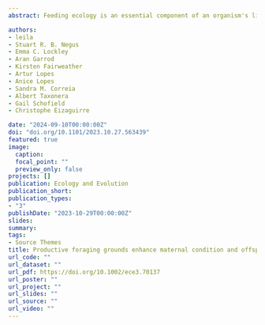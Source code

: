 ```yaml
---
abstract: Feeding ecology is an essential component of an organism's life, but foraging comes with risks and energetic costs. Species in which populations exhibit more than one feeding strategy, such as sea turtles, are good systems for investigating how feeding ecology impacts life-history traits, reproduction and carried over effects across generations. Here, we investigated how the feeding ecology of loggerhead sea turtles (<em>Caretta caretta</em>) nesting at the Cabo Verde archipelago correlates with reproductive outputs and offspring quality. We determined the feeding ecology of female turtles before and during the breeding season from stable isotope analysis of carbon and nitrogen and correlated isotopic ratio with female and offspring traits. We found that female turtles feeding at higher trophic positions produced larger clutches. We also found that females with higher δ13C values, typical of productive foraging areas, had greater fat reserves, were less likely to be infected by leech parasites and produced heavier offspring. The offspring of infected mothers with higher δ13C values performed best in crawling and self-righting trials than those of non-infected mothers with higher δ13C values. This study shows adult female loggerheads that exploit productive areas build capital reserves that impact their reproductive success and multiple proxies for offspring quality. Overall, our findings provide valuable insights into the complex interplay between feeding ecology and reproductive success, and reveal the transgenerational carry-over effects of both feeding ecology and health on offspring quality in sea turtles.

authors:
- leila
- Stuart R. B. Negus
- Emma C. Lockley
- Aran Garrod
- Kirsten Fairweather
- Artur Lopes
- Anice Lopes
- Sandra M. Correia
- Albert Taxonera
- Gail Schofield
- Christophe Eizaguirre

date: "2024-09-10T00:00:00Z"
doi: "doi.org/10.1101/2023.10.27.563439"
featured: true
image:
  caption: 
  focal_point: ""
  preview_only: false
projects: []
publication: Ecology and Evolution
publication_short:  
publication_types:
- "3"
publishDate: "2023-10-29T00:00:00Z"
slides: 
summary: 
tags:
- Source Themes
title: Productive foraging grounds enhance maternal condition and offspring quality in a capital breeding species
url_code: ""
url_dataset: ""
url_pdf: https://doi.org/10.1002/ece3.70137
url_poster: ""
url_project: ""
url_slides: ""
url_source: ""
url_video: ""
---
```

